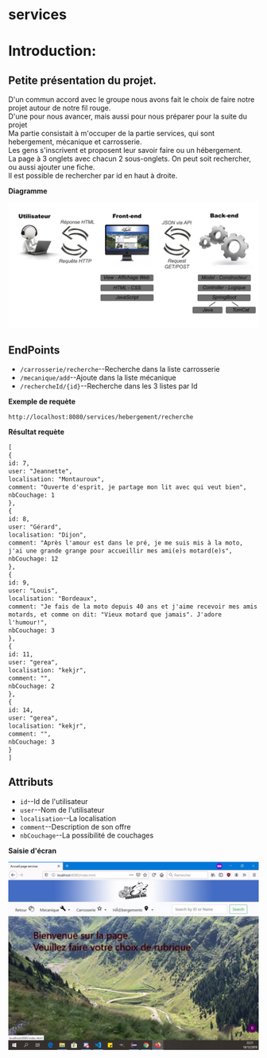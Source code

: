 


# services

<h1>Introduction:</h1>

<h2>Petite présentation du projet.</h2>

<p>D'un commun accord avec le groupe nous avons fait le choix de faire notre projet autour de notre fil rouge.<br>
D'une pour nous avancer, mais aussi pour nous préparer pour la suite du projet<br>
Ma partie consistait à m'occuper de la partie services, qui sont hebergement, mécanique et carrosserie.<br>
Les gens s'inscrivent et proposent leur savoir faire ou un hébergement.<br>
La page à 3 onglets avec chacun 2 sous-onglets. On peut soit rechercher, ou aussi ajouter une fiche.<br>
Il est possible de rechercher par id en haut à droite.</p>
<p><strong>Diagramme</strong></p>
<img src="Diagramme.jpg">

<h2>EndPoints</h2>
<ul>
<li><code>/carrosserie/recherche</code>--Recherche dans la liste carrosserie</li>
<li><code>/mecanique/add</code>--Ajoute dans la liste mécanique</li>
<li><code>/rechercheId/{id}</code>--Recherche dans les 3 listes par Id</li>
</ul>
<p><strong>Exemple de requète</strong></p>
<pre><code>http://localhost:8080/services/hebergement/recherche</code></pre>
<p><strong>Résultat requète</strong></p>
<pre><code>[
{
id: 7,
user: "Jeannette",
localisation: "Montauroux",
comment: "Ouverte d'esprit, je partage mon lit avec qui veut bien",
nbCouchage: 1
},
{
id: 8,
user: "Gérard",
localisation: "Dijon",
comment: "Après l'amour est dans le pré, je me suis mis à la moto, j'ai une grande grange pour accueillir mes ami(e)s motard(e)s",
nbCouchage: 12
},
{
id: 9,
user: "Louis",
localisation: "Bordeaux",
comment: "Je fais de la moto depuis 40 ans et j'aime recevoir mes amis motards, et comme on dit: "Vieux motard que jamais". J'adore l'humour!",
nbCouchage: 3
},
{
id: 11,
user: "gerea",
localisation: "kekjr",
comment: "",
nbCouchage: 2
},
{
id: 14,
user: "gerea",
localisation: "kekjr",
comment: "",
nbCouchage: 3
}
]</code></pre>
<h2>Attributs</h2>
<ul>
<li><code>id</code>--Id de l'utilisateur</li>
<li><code>user</code>--Nom de l'utilisateur</li>
<li><code>localisation</code>--La localisation</li>
<li><code>comment</code>--Description de son offre</li>
<li><code>nbCouchage</code>--La possibilité de couchages</li>
</ul>
<p><strong>Saisie d'écran</strong></p>
<img src="/screenshot.png">
